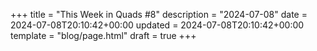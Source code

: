 +++
title = "This Week in Quads #8"
description = "2024-07-08"
date = 2024-07-08T20:10:42+00:00
updated = 2024-07-08T20:10:42+00:00
template = "blog/page.html"
draft = true
+++
